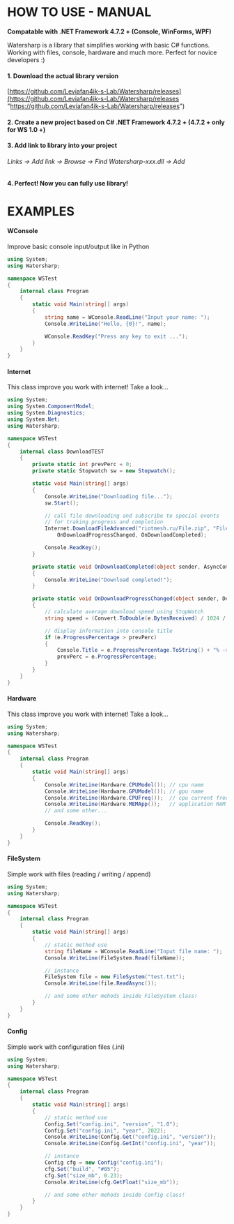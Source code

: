 # HOW TO USE - MANUAL
**Compatable with .NET Framework 4.7.2 + (Console, WinForms, WPF)**

Watersharp is a library that simplifies working with basic C# functions. Working with files, console, hardware and much more. Perfect for novice developers :)

#### 1. Download the actual library version
[https://github.com/Leviafan4ik-s-Lab/Watersharp/releases](https://github.com/Leviafan4ik-s-Lab/Watersharp/releases "https://github.com/Leviafan4ik-s-Lab/Watersharp/releases")
#### 2. Create a new project based on C# .NET Framework 4.7.2 + (4.7.2 + only for WS 1.0 +)
#### 3. Add link to library into your project
###### *Links -> Add link -> Browse -> Find Watersharp-xxx.dll -> Add*
#### 4. Perfect! Now you can fully use library!

# EXAMPLES
#### WConsole
Improve basic console input/output like in Python

```csharp
using System;
using Watersharp;

namespace WSTest
{
    internal class Program
    {
        static void Main(string[] args)
        {
            string name = WConsole.ReadLine("Input your name: ");
            Console.WriteLine("Hello, {0}!", name);

            WConsole.ReadKey("Press any key to exit ...");
        }
    }
}
```

#### Internet
This class improve you work with internet! Take a look...

```csharp
using System;
using System.ComponentModel;
using System.Diagnostics;
using System.Net;
using Watersharp;

namespace WSTest
{
    internal class DownloadTEST
    {
        private static int prevPerc = 0;
        private static Stopwatch sw = new Stopwatch();

        static void Main(string[] args)
        {
            Console.WriteLine("Downloading file...");
            sw.Start();

            // call file downloading and subscribe to special events
            // for traking progress and completion
            Internet.DownloadFileAdvanced("riotmesh.ru/File.zip", "File.zip",
                OnDownloadProgressChanged, OnDownloadCompleted);

            Console.ReadKey();
        }

        private static void OnDownloadCompleted(object sender, AsyncCompletedEventArgs e)
        {
            Console.WriteLine("Download completed!");
        }

        private static void OnDownloadProgressChanged(object sender, DownloadProgressChangedEventArgs e)
        {
            // calculate average download speed using StopWatch
            string speed = (Convert.ToDouble(e.BytesReceived) / 1024 / 1024 / sw.Elapsed.TotalSeconds).ToString("0.0") + " Мб/с";

            // display information into console title
            if (e.ProgressPercentage > prevPerc)
            {
                Console.Title = e.ProgressPercentage.ToString() + "% -> " + speed;
                prevPerc = e.ProgressPercentage;
            }
        }
    }
}
```

#### Hardware
This class improve you work with internet! Take a look...

```csharp
using System;
using Watersharp;

namespace WSTest
{
    internal class Program
    {
        static void Main(string[] args)
        {
            Console.WriteLine(Hardware.CPUModel()); // cpu name
            Console.WriteLine(Hardware.GPUModel()); // gpu name
            Console.WriteLine(Hardware.CPUFreq());  // cpu current frequency
            Console.WriteLine(Hardware.MEMApp());   // application RAM usage
            // and some other...

            Console.ReadKey();
        }
    }
}
```

#### FileSystem
Simple work with files (reading / writing / append)

```csharp
using System;
using Watersharp;

namespace WSTest
{
    internal class Program
    {
        static void Main(string[] args)
        {
            // static method use
            string fileName = WConsole.ReadLine("Input file name: ");
            Console.WriteLine(FileSystem.Read(fileName));

            // instance
            FileSystem file = new FileSystem("test.txt");
            Console.WriteLine(file.ReadAsync());

            // and some other mehods inside FileSystem class!
        }
    }
}
```

#### Config
Simple work with configuration files (.ini)

```csharp
using System;
using Watersharp;

namespace WSTest
{
    internal class Program
    {
        static void Main(string[] args)
        {
            // static method use
            Config.Set("config.ini", "version", "1.0");
            Config.Set("config.ini", "year", 2022);
            Console.WriteLine(Config.Get("config.ini", "version"));
            Console.WriteLine(Config.GetInt("config.ini", "year"));

            // instance
            Config cfg = new Config("config.ini");
            cfg.Set("build", "#05");
            cfg.Set("size_mb", 0.23);
            Console.WriteLine(cfg.GetFloat("size_mb"));

            // and some other mehods inside Config class!
        }
    }
}
```
